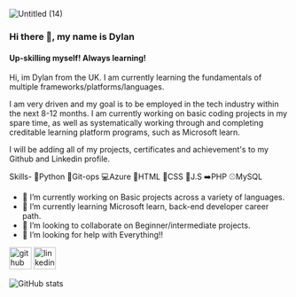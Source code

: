 ![Untitled (14)](https://github.com/Axiomancy/Axiomancy/assets/146528613/e66baebc-ea54-489c-bf75-7ec1246a25d5)

### Hi there 👋, my name is Dylan
#### Up-skilling myself! Always learning!

Hi, im Dylan from the UK.
I am currently learning the fundamentals of multiple frameworks/platforms/languages.
 
I am very driven and my goal is to be employed in the tech industry within the next 8-12 months.
I am currently working on basic coding projects in my spare time, as well as systematically working through and completing creditable learning platform programs, such as Microsoft learn.

I will be adding all of my projects, certificates and achievement's to my Github and Linkedin profile.

Skills- 
🐍Python
👾Git-ops
💻Azure
💾HTML
👗CSS
📜J.S
➡️PHP
⚾MySQL

- 🔭 I’m currently working on Basic projects across a variety of languages. 
- 🌱 I’m currently learning Microsoft learn, back-end developer career path. 
- 👯 I’m looking to collaborate on Beginner/intermediate projects. 
- 🤔 I’m looking for help with Everything!! 


[<img src='https://cdn.jsdelivr.net/npm/simple-icons@3.0.1/icons/github.svg' alt='github' height='40'>](https://github.com/Axiomancy)  [<img src='https://cdn.jsdelivr.net/npm/simple-icons@3.0.1/icons/linkedin.svg' alt='linkedin' height='40'>](https://www.linkedin.com/in/https://www.linkedin.com/in/dylan-reynolds-540567296//)  


![GitHub stats](https://github-readme-stats.vercel.app/api?username=Axiomancy&show_icons=true)  











<!--
**Axiomancy/Axiomancy** is a ✨ _special_ ✨ repository because its `README.md` (this file) appears on your GitHub profile.

Here are some ideas to get you started:

- 🔭 I’m currently working on ...
- 🌱 I’m currently learning ...
- 👯 I’m looking to collaborate on ...
- 🤔 I’m looking for help with ...
- 💬 Ask me about ...
- 📫 How to reach me: ...
- 😄 Pronouns: ...
- ⚡ Fun fact: ...
-->
